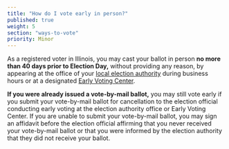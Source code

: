 ```yaml
---
title: "How do I vote early in person?"
published: true
weight: 5
section: "ways-to-vote"
priority: Minor
---
```

As a registered voter in Illinois, you may cast your ballot in person **no more than 40 days prior to Election Day,** without providing any reason, by appearing at the office of your [local election authority](http://www.elections.il.gov/ElectionAuthorities/ElecAuthorityList.aspx) during business hours or at a designated [Early Voting Center](http://www.elections.il.gov/VotingInformation/EarlyVotingLocations.aspx).  

**If you were already issued a vote-by-mail ballot,** you may still vote early if you submit your vote-by-mail ballot for cancellation to the election official conducting early voting at the election authority office or Early Voting Center. If you are unable to submit your vote-by-mail ballot, you may sign an affidavit before the election official affirming that you never received your vote-by-mail ballot or that you were informed by the election authority that they did not receive your ballot.  
